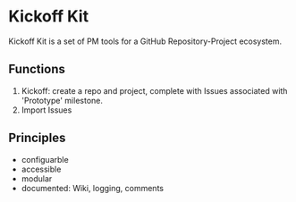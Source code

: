 # Kickoff Kit

Kickoff Kit is a set of PM tools for a GitHub Repository-Project ecosystem. 

## Functions
1. Kickoff: create a repo and project, complete with Issues associated with 'Prototype' milestone.
2. Import Issues

## Principles
- configuarble
- accessible
- modular
- documented: Wiki, logging, comments



